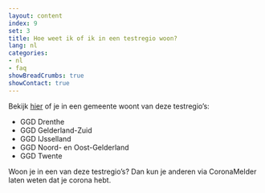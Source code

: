 ```yaml
---
layout: content
index: 9
set: 3
title: Hoe weet ik of ik in een testregio woon?
lang: nl
categories:
- nl
- faq
showBreadCrumbs: true
showContact: true
---
```




Bekijk <a href="https://www.regioatlas.nl/indelingen/indelingen_indeling/t/ggd_s" target="_blank" rel="noopener noreferrer">hier</a> of je in een gemeente woont van deze testregio’s:

- GGD Drenthe
- GGD Gelderland-Zuid
- GGD IJsselland
- GGD Noord- en Oost-Gelderland
- GGD Twente

Woon je in een van deze testregio’s? Dan kun je anderen via CoronaMelder laten weten dat je corona hebt.
 